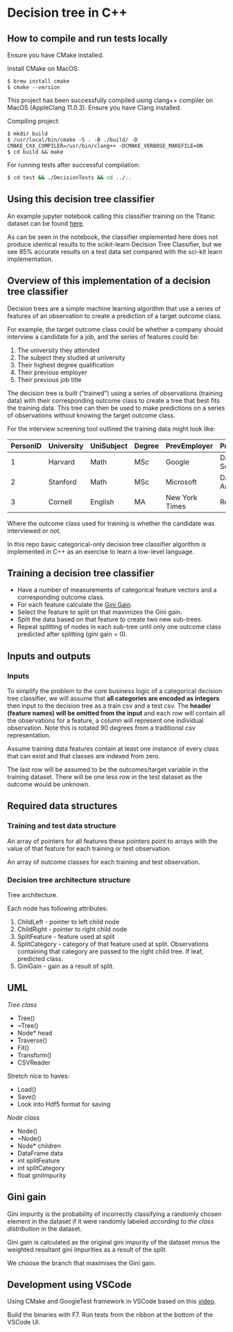 # Decision tree in C++
## How to compile and run tests locally
Ensure you have CMake installed.

Install CMake on MacOS:
```
$ brew install cmake
$ cmake --version
```

This project has been successfully compiled using clang++ compiler on MacOS (AppleClang 11.0.3). Ensure you have Clang installed.

Compiling project:
```
$ mkdir build
$ /usr/local/bin/cmake -S . -B ./build/ -D CMAKE_CXX_COMPILER=/usr/bin/clang++ -DCMAKE_VERBOSE_MAKEFILE=ON
$ cd build && make
```
For running tests after successful compilation:
```bash
$ cd test && ./DecisionTests && cd ../..
```
## Using this decision tree classifier
An example jupyter notebook calling this classifier training on the Titanic dataset can be found [here](notebooks/titanic_predictions.ipynb).

As can be seen in the notebook, the classifier implemented here does not produce identical results to the scikit-learn Decision Tree Classifier, but we see 85% accurate results on a test data set compared with the sci-kit learn implementation.


## Overview of this implementation of a decision tree classifier
Decision trees are a simple machine learning algorithm that use a series of features of an observation to create a prediction of a target outcome class.

For example, the target outcome class could be whether a company should interview a candidate for a job, and the series of features could be:

1. The university they attended
2. The subject they studied at university
3. Their highest degree qualification
4. Their previous employer
5. Their previous job title

The decision tree is built ("trained") using a series of observations (training data) with their corresponding outcome class to create a tree that best fits the training data. This tree can then be used to make predictions on a series of observations without knowing the target outcome class.

For the interview screening tool outlined the training data might look like:

| PersonID | University | UniSubject | Degree | PrevEmployer   | PrevTitle      | Interviewed |
|----------|------------|------------|--------|----------------|----------------|-------------|
| 1        | Harvard    | Math       | MSc    | Google         | Data Scientist | Yes         |
| 2        | Stanford   | Math       | MSc    | Microsoft      | Data Analyst   | Yes         |
| 3        | Cornell    | English    | MA     | New York Times | Reporter       | No          |

Where the outcome class used for training is whether the candidate was interviewed or not.

In this repo basic categorical-only decision tree classifier algorithm is implemented in C++ as an exercise to learn a low-level language.

## Training a decision tree classifier
- Have a number of measurements of categorical feature vectors and a corresponding outcome class.
- For each feature calculate the [Gini Gain](https://victorzhou.com/blog/gini-impurity/).
- Select the feature to split on that maximizes the Gini gain.
- Split the data based on that feature to create two new sub-trees.
- Repeat splitting of nodes in each sub-tree until only one outcome class predicted after splitting (gini gain = 0).

## Inputs and outputs
### Inputs
To simplify the problem to the core business logic of a categorical decision tree classifier, we will assume that __all categories are encoded as integers__ then input to the decision tree as a train csv and a test csv. The __header (feature names) will be omitted from the input__ and each *row* will contain all the observations for a feature, a column will represent one individual observation. Note this is rotated 90 degrees from a traditional csv representation.

Assume training data features contain at least one instance of every class that can exist and that classes are indexed from zero.

The last row will be assumed to be the outcomes/target variable in the training dataset. There will be one less row in the test dataset as the outcome would be unknown.


## Required data structures
### Training and test data structure

An array of pointers for all features these pointers point to arrays with the value of that feature for each training or test observation. 

An array of outcome classes for each training and test observation.

### Decision tree architecture structure
Tree architecture.

Each node has following attributes:
1. ChildLeft - pointer to left child node
2. ChildRight - pointer to right child node
3. SplitFeature - feature used at split
4. SplitCategory - category of that feature used at split. Observations containing that category are passed to the right child tree. If leaf, predicted class.
5. GiniGain - gain as a result of split.

## UML
*Tree class*
- Tree()
- ~Tree()
- Node* head
- Traverse()
- Fit()
- Transform()
- CSVReader

Stretch nice to haves:
- Load()
- Save()
- Look into Hdf5 format for saving

*Node class*
- Node()
- ~Node()
- Node* children
- DataFrame data
- int splitFeature
- int splitCategory
- float giniImpurity


## Gini gain
Gini impurity is the probability of incorrectly classifying a randomly chosen element in the dataset if it were randomly labeled *according to the class distribution* in the dataset.

Gini gain is calculated as the original gini impurity of the dataset minus the weighted resultant gini impurities as a result of the split.

We choose the branch that maximises the Gini gain.

## Development using VSCode
Using CMake and GoogleTest framework in VSCode based on this [video](https://www.youtube.com/watch?v=Lp1ifh9TuFI).

Build the binaries with F7. Run tests from the ribbon at the bottom of the VSCode UI.
